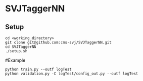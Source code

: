 # SVJTaggerNN

## Setup

```
cd <working_directory>
git clone git@github.com:cms-svj/SVJTaggerNN.git
cd SVJTaggerNN
./setup.sh
```

#Example
```
python train.py --outf logTest
python validation.py -C logTest/config_out.py --outf logTest

```


